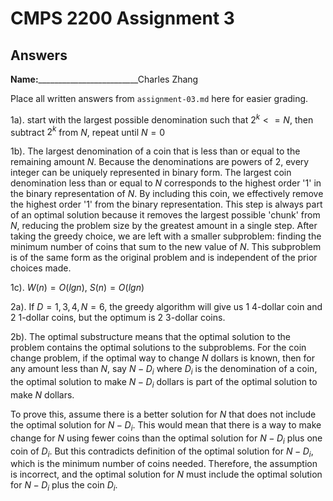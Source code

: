 # CMPS 2200 Assignment 3
## Answers

**Name:**_________________________Charles Zhang


Place all written answers from `assignment-03.md` here for easier grading.


  1a).    start with the largest possible denomination such that $2^k <= N$, then subtract $2^k$ from $N$, repeat until $N=0$
    
  1b).    The largest denomination of a coin that is less than or equal to the remaining amount $N$. Because the denominations are powers of 2, every integer can be uniquely represented in binary form. The largest coin denomination less than or equal to 
 $N$ corresponds to the highest order '1' in the binary representation of $N$. By including this coin, we effectively remove the highest order '1' from the binary representation. This step is always part of an optimal solution because it removes the largest possible 'chunk' from $N$, reducing the problem size by the greatest amount in a single step. After taking the greedy choice, we are left with a smaller subproblem: finding the minimum number of coins that sum to the new value of $N$. This subproblem is of the same form as the original problem and is independent of the prior choices made.

  1c).    $W(n)=O(lg n)$, $S(n) = O(lg n)$


2a). If $D ={1,3,4}, N=6$, the greedy algorithm will give us 1 4-dollar coin and 2 1-dollar coins, but the optimum is 2 3-dollar coins.


2b). The optimal substructure means that the optimal solution to the problem contains the optimal solutions to the subproblems. For the coin change problem, if the optimal way to change $N$ dollars is known, then for any amount less than $N$, say $N - D_i$ where $D_i$ is the denomination of a coin, the optimal solution to make $N - D_i$ dollars is part of the optimal solution to make $N$ dollars.

To prove this, assume there is a better solution for $N$ that does not include the optimal solution for $N - D_i$. This would mean that there is a way to make change for $N$ using fewer coins than the optimal solution for $N - D_i$ plus one coin of $D_i$. But this contradicts definition of the optimal solution for $N-D_i$, which is the minimum number of coins needed. Therefore, the assumption is incorrect, and the optimal solution for $N$ must include the optimal solution for 
$N-D_i$ plus the coin $D_i$.
